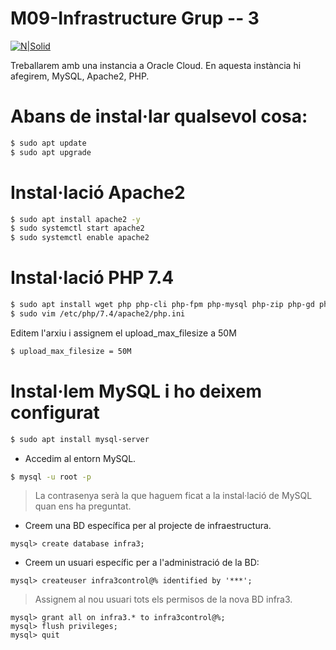 # M09-Infrastructure Grup -- 3
[![N|Solid](http://www.institutpedralbes.cat/wp-content/uploads/2020/05/logo-614x332.png)](http://www.institutpedralbes.cat/)

Treballarem amb una instancia a Oracle Cloud.
En aquesta instància hi afegirem, MySQL, Apache2, PHP.

# Abans de instal·lar qualsevol cosa:
```sh
$ sudo apt update
$ sudo apt upgrade
```


# Instal·lació Apache2

```sh
$ sudo apt install apache2 -y
$ sudo systemctl start apache2
$ sudo systemctl enable apache2
```

# Instal·lació PHP 7.4
```sh
$ sudo apt install wget php php-cli php-fpm php-mysql php-zip php-gd phpmbstring php-curl php-xml php-pear php-bcmath
$ sudo vim /etc/php/7.4/apache2/php.ini
```
Editem l'arxiu i assignem el upload_max_filesize a 50M
```sh
$ upload_max_filesize = 50M
```

# Instal·lem MySQL i ho deixem configurat
```sh
$ sudo apt install mysql-server
```
* Accedim al entorn MySQL.
```sh
$ mysql -u root -p
```
> La contrasenya serà la que haguem ficat a la instal·lació de MySQL quan ens ha preguntat.

* Creem una BD específica per al projecte de infraestructura.
```mysql
mysql> create database infra3;
```
* Creem un usuari específic per a l'administració de la BD:
```mysql
mysql> createuser infra3control@% identified by '***';
```
> Assignem al nou usuari tots els permisos de la nova BD infra3.
```mysql
mysql> grant all on infra3.* to infra3control@%;
mysql> flush privileges;
mysql> quit
```
